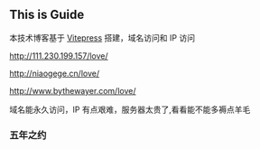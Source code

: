 ## This is Guide

本技术博客基于 [Vitepress](https://vitepress.vuejs.org/guide/deploying) 搭建，域名访问和 IP 访问

http://111.230.199.157/love/

http://niaogege.cn/love/

http://www.bythewayer.com/love/

域名能永久访问，IP 有点艰难，服务器太贵了,看看能不能多褥点羊毛

### 五年之约
